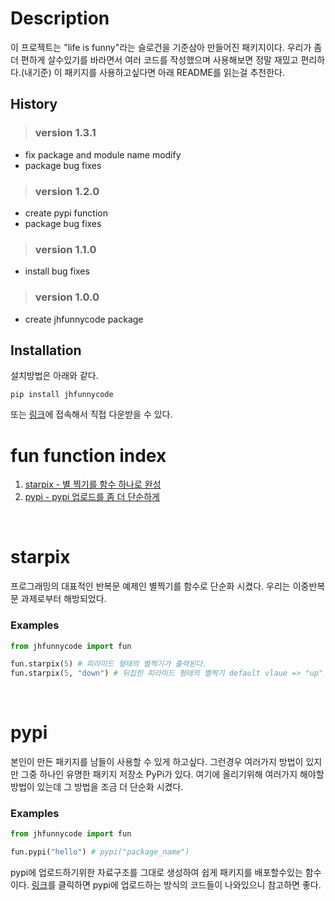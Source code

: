 # Description

이 프로젝트는 "life is funny"라는 슬로건을 기준삼아 만들어진 패키지이다.
우리가 좀더 편하게 살수있기를 바라면서 여러 코드를 작성했으며 사용해보면 정말 재밌고 편리하다.(내기준)
이 패키지를 사용하고싶다면 아래 README를 읽는걸 추천한다.

## History

> ### version 1.3.1
- fix package and module name modify
- package bug fixes

> ### version 1.2.0
- create pypi function
- package bug fixes

> ### version 1.1.0
- install bug fixes

> ### version 1.0.0
- create jhfunnycode package 

## Installation
설치방법은 아래와 같다.
```
pip install jhfunnycode
```
또는 [링크](https://pypi.org/project/jhfunnycode/)에 접속해서 직접 다운받을 수 있다.

# fun function index
1. [starpix - 별 찍기를 함수 하나로 완성](#starpix)
1. [pypi - pypi 업로드를 좀 더 단순하게](#pypi)
<br>



# starpix
프로그래밍의 대표적인 반복문 예제인 별찍기를 함수로 단순화 시켰다.
우리는 이중반복문 과제로부터 해방되었다.

### Examples
```python
from jhfunnycode import fun

fun.starpix(5) # 피라미드 형태의 별찍기가 출력된다. 
fun.starpix(5, "down") # 뒤집힌 피라미드 형태의 별찍기 default vlaue => "up"
```

<br>

# pypi
본인이 만든 패키지를 남들이 사용할 수 있게 하고싶다. 그런경우 여러가지 방법이 있지만 그중 하나인 유명한 패키지 저장소 PyPi가 있다.
여기에 올리기위해 여러가지 해야할 방법이 있는데 그 방법을 조금 더 단순화 시켰다.

### Examples
```python
from jhfunnycode import fun

fun.pypi("hello") # pypi("package_name")
```
pypi에 업로드하기위한 자료구조를 그대로 생성하여 쉽게 패키지를 배포할수있는 함수이다.
[링크](https://imagine-village.tistory.com/entry/PyPi%EC%97%90-%ED%8C%A8%ED%82%A4%EC%A7%80%EB%A5%BC-%EC%97%85%EB%A1%9C%EB%93%9C-%ED%95%98%EB%8A%94-%EB%B2%95)를 클릭하면 pypi에 업로드하는 방식의 코드들이 나와있으니 참고하면 좋다.
